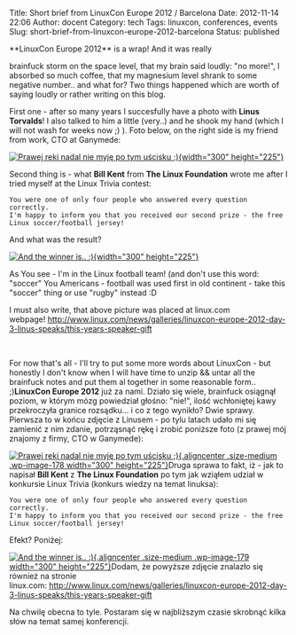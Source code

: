Title: Short brief from LinuxCon Europe 2012 / Barcelona
Date: 2012-11-14 22:06
Author: docent
Category: tech
Tags: linuxcon, conferences, events
Slug: short-brief-from-linuxcon-europe-2012-barcelona
Status: published

<!--:en-->**LinuxCon Europe 2012** is a wrap! And it was really
brainfuck storm on the space level, that my brain said loudly: "no
more!", I absorbed so much coffee, that my magnesium level shrank to
some negative number.. and what for? Two things happened which are worth
of saying loudly or rather writing on this blog.

First one - after so many years I succesfully have a photo with **Linus
Torvalds**! I also talked to him a little (very..) and he shook my hand
(which I will not wash for weeks now ;) ). Foto below, on the right side
is my friend from work, CTO at Ganymede:

[![Prawej reki nadal nie myję po tym uścisku
;)](http://maciek.lasyk.info/sysop/wp-content/uploads/2012/11/600565_10151122270180911_20684212_n-300x225.jpg "Ja i Linus Torvalds - w końcu :)"){width="300"
height="225"}](http://maciek.lasyk.info/sysop/wp-content/uploads/2012/11/600565_10151122270180911_20684212_n.jpg)

Second thing is - what **Bill Kent** from **The Linux Foundation** wrote
me after I tried myself at the Linux Trivia contest:

    You were one of only four people who answered every question correctly.  
    I'm happy to inform you that you received our second prize - the free 
    Linux soccer/football jersey!

And what was the result?

[![](http://maciek.lasyk.info/sysop/wp-content/uploads/2012/11/403558_10151123392185911_806222762_n-300x225.jpg "And the winner is.. :)"){width="300"
height="225"}](http://maciek.lasyk.info/sysop/wp-content/uploads/2012/11/403558_10151123392185911_806222762_n.jpg)

As You see - I'm in the Linux football team! (and don't use this word:
"soccer" You Americans - football was used first in old continent - take
this "soccer" thing or use "rugby" instead :D

I must also write, that above picture was placed at linux.com
webpage! <http://www.linux.com/news/galleries/linuxcon-europe-2012-day-3-linus-speaks/this-years-speaker-gift>

 

For now that's all - I'll try to put some more words about LinuxCon -
but honestly I don't know when I will have time to unzip && untar all
the brainfuck notes and put them al together in some reasonable form..
;)<!--:--><!--:pl-->**LinuxCon Europe 2012** już za nami. Działo się
wiele, brainfuck osiągnął poziom, w którym mózg powiedział głośno:
"nie!", ilość wchłoniętej kawy przekroczyła granice rozsądku... i co z
tego wynikło? Dwie sprawy. Pierwsza to w końcu zdjęcie z Linusem - po
tylu latach udało mi się zamienić z nim zdanie, potrząsnąć rękę i zrobić
poniższe foto (z prawej mój znajomy z firmy, CTO w Ganymede):

[![Prawej reki nadal nie myję po tym uścisku
;)](http://maciek.lasyk.info/sysop/wp-content/uploads/2012/11/600565_10151122270180911_20684212_n-300x225.jpg "Ja i Linus Torvalds - w końcu :)"){.aligncenter
.size-medium .wp-image-178 width="300"
height="225"}](http://maciek.lasyk.info/sysop/wp-content/uploads/2012/11/600565_10151122270180911_20684212_n.jpg)Druga
sprawa to fakt, iż - jak to napisał **Bill Kent** z **The Linux
Foundation** po tym jak wziąłem udział w konkursie Linux Trivia (konkurs
wiedzy na temat linuksa):

    You were one of only four people who answered every question correctly.  
    I'm happy to inform you that you received our second prize - the free 
    Linux soccer/football jersey!

Efekt? Poniżej:

[![](http://maciek.lasyk.info/sysop/wp-content/uploads/2012/11/403558_10151123392185911_806222762_n-300x225.jpg "And the winner is.. :)"){.aligncenter
.size-medium .wp-image-179 width="300"
height="225"}](http://maciek.lasyk.info/sysop/wp-content/uploads/2012/11/403558_10151123392185911_806222762_n.jpg)Dodam,
że powyższe zdjęcie znalazło się również na stronie
linux.com: <http://www.linux.com/news/galleries/linuxcon-europe-2012-day-3-linus-speaks/this-years-speaker-gift>

Na chwilę obecna to tyle. Postaram się w najbliższym czasie skrobnąć
kilka słów na temat samej konferencji.

 

 

 

 

 

 <!--:-->
